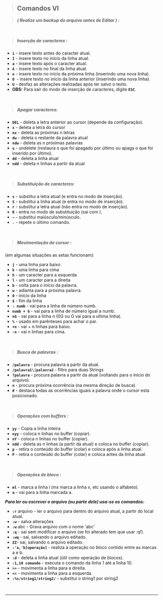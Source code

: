 > ## **Comandos VI** 

> _**( Realize um backup do arquivo antes de Editar ) :**_

<br>

> ##### **Inserção de caracteres :**

- **```i```** - insere texto antes do caracter atual.
- **```I```** - insere texto no início da linha atual.
- **```a```** - insere texto após o caracter atual.
- **```A```** - insere texto no final da linha atual.
- **```o```** - insere texto no início da próxima linha (inserindo uma nova linha).
- **```O ```**- insere texto no início da linha anterior (inserindo uma nova linha).
- **```U```** - desfaz as alterações realizadas após ter salvo o texto.
- **OBS:** Para sair do modo de inserção de caracteres, digite **```ESC```**.

<br>

> ##### **Apagar caracteres:**

- **```DEL```** - deleta a letra anterior ao cursor (depende da configuração).
- **```x```** - deleta a letra do cursor
- **```nx```** - deleta as próximas n letras
- **```dw```** - deleta o restante da palavra atual
- **```ndw```** - deleta as n próximas palavras
- **```u```** - undelete (restaura o que foi apagado por último ou apaga o que foi inserido por último).
- **```dd```** - deleta a linha atual
- **```ndd```** - deleta n linhas a partir da atual
<br>

> ##### **Substituição de caracteres:**

- **```s```** - substitui a letra atual (e entra no modo de inserção).
- **```S```** - substitui a linha atual (e entra no modo de inserção).
- **```r```** - substitui a letra atual (não entra no modo de inserção).
- **```R```** - entra no modo de substituição (sai com <ESC>).
- **```~```** - substitui maiúsculo/minúsculo.
- **```.```** - repete o último comando.
<br>

> ##### **Movimentação de cursor :**

(em algumas situações as setas funcionam):
- **```j```** - uma linha para baixo
- **```k```** - uma linha para cima
- **```h```** - um caracter para a esquerda
- **```l```** - um caracter para a direita
- **```b```** - volta para o início da palavra.
- **```w```** - adianta para a próxima palavra.
- **```0```** - início da linha
- **```$```** - fim da linha
- **```: numb```** - vai para a linha de número numb.
- **```numb + G```** - vai para a linha de número igual a numb.
- **```nG```** - vai para a linha n (0G ou G vai para a ultima linha).
- **```%```** - usado em parênteses para achar o par.
- **```+n```** - vai + n linhas para baixo.
- **```-n```** - vai n linhas para cima.
<br>

> ##### **Busca de palavras :**

- **```/palavra```** - procura palavra a partir da atual.
- **```/palavra1\|palavra2```** - filtro para duas Strings
- **```?palavra```** - procura palavra a partir da atual (voltando para o início do arquivo).
- **```n```** - procura próxima ocorrência (na mesma direção de busca).
- **```#```** - destaca todas as ocorrências iguais a palavra onde o cursor esta posicionado.
<br>

> ##### **Operações com buffers :**

- **```yy```** - Copia a linha inteira
- **```nyy```** - coloca n linhas no buffer (copiar).
- **```nY```** - coloca n linhas no buffer (copiar).
- **```ndd```** - deleta as n linhas (a partir da atual) e coloca no buffer (copiar).
- **```p```** - retira o conteúdo do buffer (colar) e coloca após a linha atual.
- **```P```** - retira o conteúdo do buffer (colar) e coloca antes da linha atual.
<br>

> ##### **Operações de bloco :**

- **```ml```** - marca a linha l (mx marca a linha x, etc usando o alfabeto).
- **```a```** - vai para a linha marcada a.

_**Para ler ou escrever o arquivo (ou parte dele) usa-se os comandos:**_

- **```:r```** arquivo - ler o arquivo para dentro do arquivo atual, a partir do local atual.
- **```:w```** - salva alterações
- **```:w```** abc - Grava arquivo com o nome 'abc'
- **```:q```** - sai sem modificar o arquivo (se foi alterado tem que usar :q!).
- **```:wq```** - sai, salvando o arquivo editado.
- **```ZZ```**- sai, salvando o arquivo editado.
- **```:'a,'b[operação]```** - realiza a operação no bloco contido entre as marcas a e b.
- **```:d```** - deleta a linha atual (útil como operação de blocos).
- **```:1,10 comando```** - executa o comando da linha 1 até a linha 10.
- **```>>```** - movimenta a linha para a direita.
- **```<<```** - movimenta a linha para a esquerda.
- **```:%s/string1/string2/```** - substitui o string1 por string2

<br>
<hr>
